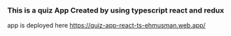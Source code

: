 ### This is a quiz App Created by using typescript react and redux

app is deployed here
https://quiz-app-react-ts-ehmusman.web.app/
